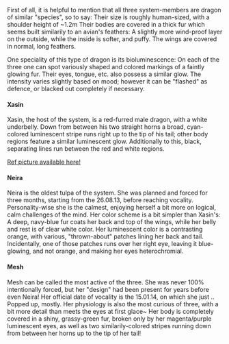 First of all, it is helpful to mention that all three system-members are dragon of similar "species", so to say:
Their size is roughly human-sized, with a shoulder height of ~1.2m
Their bodies are covered in a thick fur which seems built similarily to an avian's feathers: A slightly more wind-proof layer on the outside, while the inside is softer, and puffy.
The wings are covered in normal, long feathers.

One speciality of this type of dragon is its bioluminescence: On each of the three one can spot variously shaped and colored markings of a faintly glowing fur.
Their eyes, tongue, etc. also possess a similar glow. The intensity varies slightly based on mood; however it can be "flashed" as defence, or blacked out completely if necessary.

#### Xasin

Xasin, the host of the system, is a red-furred male dragon, with a white underbelly. 
Down from between his two straight horns a broad, cyan-colored luminescent stripe runs right up to the tip of his tail; other body regions feature a similar luminescent glow.
Additionally to this, black, separating lines run between the red and white regions.

 <a href="http://i.imgur.com/OC30eTA.jpg"> Ref picture available here! </a>

#### Neira

Neira is the oldest tulpa of the system. She was planned and forced for three months, starting from the 26.08.13, before reaching vocality.
Personality-wise she is the calmest, enjoying herself a bit more on logical, calm challenges of the mind.
Her color scheme is a bit simpler than Xasin's: A deep, navy-blue fur coats her back and top of the wings, while her belly and rest is of clear white color.
Her luminescent color is a contrasting orange, with various, "thrown-about" patches lining her back and tail. 
Incidentally, one of those patches runs over her right eye, leaving it blue-glowing, and not orange, and making her eyes heterochromial.

#### Mesh

Mesh can be called the most active of the three. She was never 100% intentionally forced, but her "design" had been present for years before even Neira!
Her official date of vocality is the 15.01.14, on which she just .. Popped up, mostly.
Her physiology is also the most curious of three, with a bit more detail than meets the eyes at first glace~
Her body is completely covered in a shiny, grassy-green fur, broken only by her magenta/purple luminescent eyes, as well as two similarily-colored stripes running down from between her horns up to the tip of her tail!

